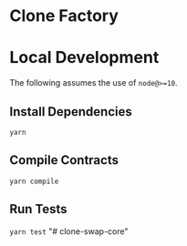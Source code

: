 # Clone Factory

# Local Development

The following assumes the use of `node@>=10`.

## Install Dependencies

`yarn`

## Compile Contracts

`yarn compile`

## Run Tests

`yarn test`
"# clone-swap-core" 
